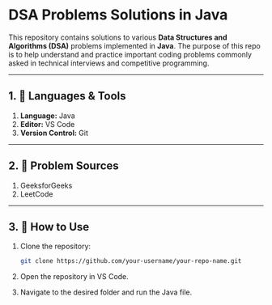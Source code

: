 # DSA Problems Solutions in Java

This repository contains solutions to various **Data Structures and Algorithms (DSA)** problems implemented in **Java**. The purpose of this repo is to help understand and practice important coding problems commonly asked in technical interviews and competitive programming.

---

## 1. 🚀 Languages & Tools
1. **Language:** Java
2. **Editor:** VS Code
3. **Version Control:** Git

---

## 2. 📂 Problem Sources
1. GeeksforGeeks
2. LeetCode

---

## 3. 🏁 How to Use

1. Clone the repository:

   ```bash
   git clone https://github.com/your-username/your-repo-name.git
2. Open the repository in VS Code.

3. Navigate to the desired folder and run the Java file.
